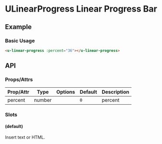 <!-- The README.md is automatically generated based on api.yaml and docs/*.md for easy viewing on GitHub and NPM. If you need to modify, please view the source file -->

# ULinearProgress Linear Progress Bar

## Example
### Basic Usage

``` html
<u-linear-progress :percent="36"></u-linear-progress>
```

## API
### Props/Attrs

| Prop/Attr | Type | Options | Default | Description |
| --------- | ---- | ------- | ------- | ----------- |
| percent | number | | `0` | percent |

### Slots

#### (default)

Insert text or HTML.
